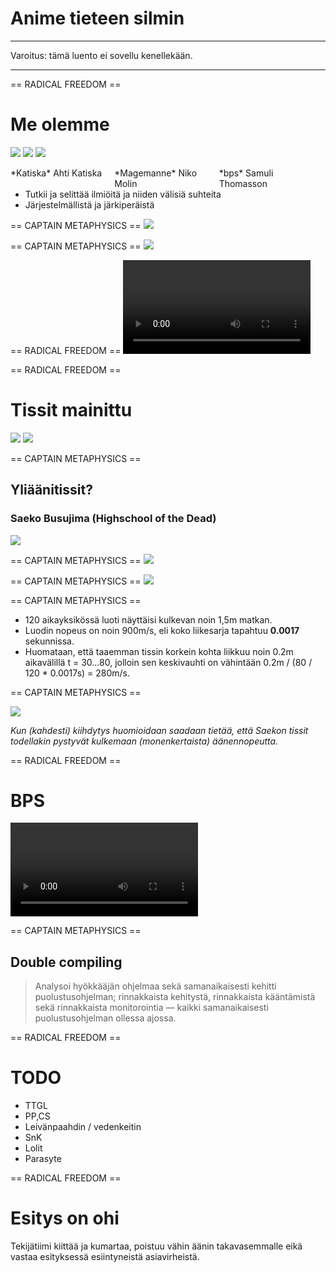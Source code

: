 # Anime tieteen silmin

---

Varoitus: tämä luento ei sovellu kenellekään.

---

== RADICAL FREEDOM ==

# Me olemme

![](img/face-stein.jpg) <!-- .element: style="width:31.5%" -->
![](img/face-hakase.png) <!-- .element: style="width:33.2%" -->
![](img/face-bps.jpg) <!-- .element: style="width:26%" -->
<div style="float:left;width:33%;text-align:middle">
*Katiska*  
Ahti Katiska
</div>
<div style="float:left;width:33.2%">
*Magemanne*  
Niko Molin
</div>
<div style="float:left;width:33%">
*bps*  
Samuli Thomasson
</div>

- Tutkii ja selittää ilmiöitä ja niiden välisiä suhteita
- Järjestelmällistä ja järkiperäistä

== CAPTAIN METAPHYSICS ==
![](img/compy_compy.jpg)

== CAPTAIN METAPHYSICS ==
![](img/steins-gate-mad-scientist.png) <!-- .element: style="width:100%" -->

== RADICAL FREEDOM ==
<video controls=yes>
   <source data-src="kageki-boobs.webm" type="video/webm" />
</video>

== RADICAL FREEDOM ==
# Tissit mainittu

![](img/hotd_boobs_ultrasonic.gif) <!-- .element: class="fragment grow" -->
![](img/grenadier_boobs_reload.gif) <!-- .element: class="fragment grow" -->

== CAPTAIN METAPHYSICS ==
## Yliäänitissit?
### Saeko Busujima (Highschool of the Dead)
![](img/hotd_measures.png)

== CAPTAIN METAPHYSICS ==
![](img/hotd_timeframe.png)

== CAPTAIN METAPHYSICS ==
![](img/hotd_timeframe_top.png)

== CAPTAIN METAPHYSICS ==

- 120 aikayksikössä luoti näyttäisi kulkevan noin 1,5m matkan.
- Luodin nopeus on noin 900m/s, eli koko liikesarja tapahtuu **0.0017** sekunnissa.
- Huomataan, että taaemman tissin korkein kohta liikkuu noin 0.2m aikavälillä
  t = 30...80, jolloin sen keskivauhti on vähintään 0.2m / (80 / 120 * 0.0017s)
  = 280m/s.

== CAPTAIN METAPHYSICS ==
<!-- .slide: data-background="img/FA-18_going_transonic.JPG" -->

![](img/hotd_saeko.jpg) <!-- .element: class="fragment" data-fragment-index="2" -->

*Kun (kahdesti) kiihdytys huomioidaan saadaan tietää, että Saekon tissit
todellakin pystyvät kulkemaan (monenkertaista) äänennopeutta.*
 <!-- .element: class="fragment" data-fragment-index="1" -->

== RADICAL FREEDOM ==

# BPS
<video controls=yes>
   <source data-src="bps-03.webm" type="video/webm" />
</video>

== CAPTAIN METAPHYSICS ==
## Double compiling
> Analysoi hyökkääjän ohjelmaa sekä samanaikaisesti kehitti puolustusohjelman;
> rinnakkaista kehitystä, rinnakkaista kääntämistä sekä rinnakkaista
> monitorointia &mdash; kaikki samanaikaisesti puolustusohjelman ollessa ajossa.

== RADICAL FREEDOM ==

# TODO

- TTGL
- PP,CS
- Leivänpaahdin / vedenkeitin
- SnK
- Lolit
- Parasyte

== RADICAL FREEDOM ==
<!-- .slide: data-background="img/hakase_ippai.jpg" data-background-color="black" -->

# Esitys on ohi <!-- .element: style="background:rgba(0,0,0,0.3)" -->

Tekijätiimi kiittää ja kumartaa, poistuu vähin äänin takavasemmalle eikä vastaa
esityksessä esiintyneistä asiavirheistä.
   <!-- .element: style="background:rgba(0,0,0,0.3)" -->

